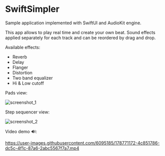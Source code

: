 # SwiftSimpler
 
Sample application implemented with SwiftUI and AudioKit engine. 

This app allows to play real time and create your own beat.
Sound effects applied separately for each track and can be reordered by drag and drop.

Available effects:
- Reverb
- Delay
- Flanger 
- Distortion
- Two band equalizer 
- Hi & Low cutoff 

Pads view: 

![screenshot_1](https://user-images.githubusercontent.com/6095185/178752341-85e665d5-0d12-463a-8821-abd03e528932.PNG)

Step sequencer view:

![screenshot_2](https://user-images.githubusercontent.com/6095185/178752903-bfcb66bf-aa1d-4388-99cc-0d7d64a9fe1c.PNG)

Video demo 🔊: 

https://user-images.githubusercontent.com/6095185/178771172-4c851786-dc5c-4f1c-87a6-2abc5567f7a7.mp4

